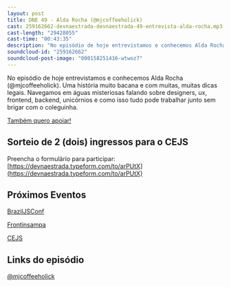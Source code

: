 ```yaml
---
layout: post
title: DNE 49 - Alda Rocha (@mjcoffeeholick)
cast: 259162662-devnaestrada-devnaestrada-49-entrevista-alda-rocha.mp3
cast-length: "29428055"
cast-time: "00:43:35"
description: "No episódio de hoje entrevistamos e conhecemos Alda Rocha (@mjcoffeeholick). Uma história muito bacana e com muitas, muitas dicas legais. Navegamos em águas misteriosas falando sobre designers, ux, frontend, backend, unicórnios e como isso tudo pode trabalhar junto sem brigar com o coleguinha."
soundcloud-id: "259162662"
soundcloud-post-image: "000158251416-wtwoz7"
---
```


No episódio de hoje entrevistamos e conhecemos Alda Rocha (@mjcoffeeholick). Uma história muito bacana e com muitas, muitas dicas legais. Navegamos em águas misteriosas falando sobre designers, ux, frontend, backend, unicórnios e como isso tudo pode trabalhar junto sem brigar com o coleguinha.

<a href="http://www.apoia.se/devnaestrada" class="btn">
  Também quero apoiar!
</a>

<h2>Sorteio de 2 (dois) ingressos para o CEJS</h2>

Preencha o formulário para participar: [https://devnaestrada.typeform.com/to/arPUtX](https://devnaestrada.typeform.com/to/arPUtX)

<h2>Próximos Eventos</h2>

[BrazilJSConf](https://braziljs.org/conf)

[Frontinsampa](http://frontinsampa.com.br/)

[CEJS](http://www.cejs.com.br/)

<h2>Links do episódio</h2>

[@mjcoffeeholick](https://twitter.com/mjcoffeeholick)
